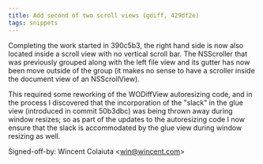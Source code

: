 ```yaml
---
title: Add second of two scroll views (gdiff, 429df2e)
tags: snippets
---
```


Completing the work started in 390c5b3, the right hand side is now also located inside a scroll view with no vertical scroll bar. The NSScroller that was previously grouped along with the left file view and its gutter has now been move outside of the group (it makes no sense to have a scroller inside the document view of an NSScrollView).

This required some reworking of the WODiffView autoresizing code, and in the process I discovered that the incorporation of the "slack" in the glue view (introduced in commit 50b3dbc) was being thrown away during window resizes; so as part of the updates to the autoresizing code I now ensure that the slack is accommodated by the glue view during window resizing as well.

Signed-off-by: Wincent Colaiuta &lt;win@wincent.com&gt;
